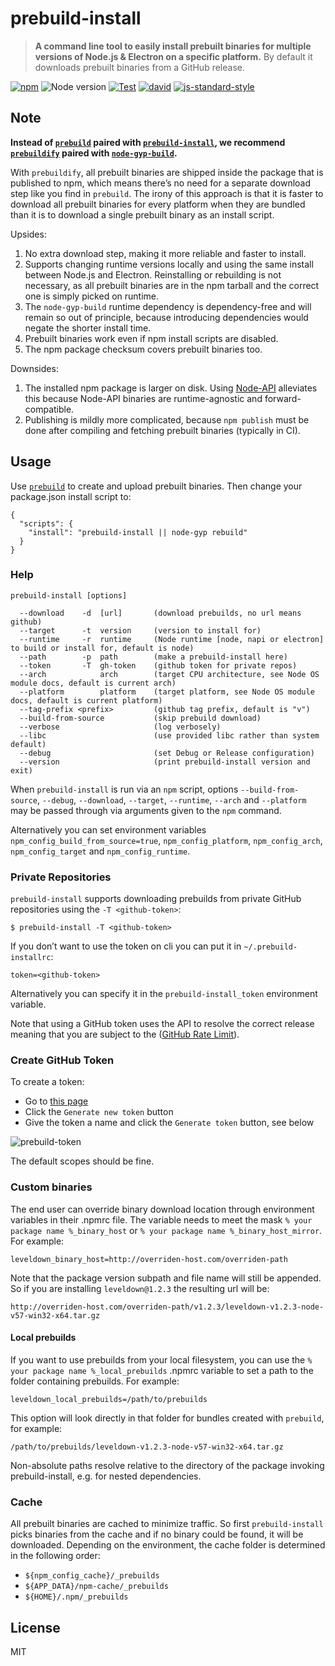 prebuild-install
================

> **A command line tool to easily install prebuilt binaries for multiple versions of Node.js & Electron on a specific platform.** By default it downloads prebuilt binaries from a GitHub release.

[![npm](https://img.shields.io/npm/v/prebuild-install.svg)](https://www.npmjs.com/package/prebuild-install) ![Node version](https://img.shields.io/node/v/prebuild-install.svg) [![Test](https://github.com/prebuild/prebuild-install/actions/workflows/test.yml/badge.svg)](https://github.com/prebuild/prebuild-install/actions/workflows/test.yml) [![david](https://david-dm.org/prebuild/prebuild-install.svg)](https://david-dm.org/prebuild/prebuild-install) [![js-standard-style](https://img.shields.io/badge/code%20style-standard-brightgreen.svg)](http://standardjs.com/)

Note
----

**Instead of [`prebuild`](https://github.com/prebuild/prebuild) paired with [`prebuild-install`](https://github.com/prebuild/prebuild-install), we recommend [`prebuildify`](https://github.com/prebuild/prebuildify) paired with [`node-gyp-build`](https://github.com/prebuild/node-gyp-build).**

With `prebuildify`, all prebuilt binaries are shipped inside the package that is published to npm, which means there’s no need for a separate download step like you find in `prebuild`. The irony of this approach is that it is faster to download all prebuilt binaries for every platform when they are bundled than it is to download a single prebuilt binary as an install script.

Upsides:

1.  No extra download step, making it more reliable and faster to install.
2.  Supports changing runtime versions locally and using the same install between Node.js and Electron. Reinstalling or rebuilding is not necessary, as all prebuilt binaries are in the npm tarball and the correct one is simply picked on runtime.
3.  The `node-gyp-build` runtime dependency is dependency-free and will remain so out of principle, because introducing dependencies would negate the shorter install time.
4.  Prebuilt binaries work even if npm install scripts are disabled.
5.  The npm package checksum covers prebuilt binaries too.

Downsides:

1.  The installed npm package is larger on disk. Using [Node-API](https://nodejs.org/api/n-api.html) alleviates this because Node-API binaries are runtime-agnostic and forward-compatible.
2.  Publishing is mildly more complicated, because `npm publish` must be done after compiling and fetching prebuilt binaries (typically in CI).

Usage
-----

Use [`prebuild`](https://github.com/prebuild/prebuild) to create and upload prebuilt binaries. Then change your package.json install script to:

    {
      "scripts": {
        "install": "prebuild-install || node-gyp rebuild"
      }
    }

### Help

    prebuild-install [options]

      --download    -d  [url]       (download prebuilds, no url means github)
      --target      -t  version     (version to install for)
      --runtime     -r  runtime     (Node runtime [node, napi or electron] to build or install for, default is node)
      --path        -p  path        (make a prebuild-install here)
      --token       -T  gh-token    (github token for private repos)
      --arch            arch        (target CPU architecture, see Node OS module docs, default is current arch)
      --platform        platform    (target platform, see Node OS module docs, default is current platform)
      --tag-prefix <prefix>         (github tag prefix, default is "v")
      --build-from-source           (skip prebuild download)
      --verbose                     (log verbosely)
      --libc                        (use provided libc rather than system default)
      --debug                       (set Debug or Release configuration)
      --version                     (print prebuild-install version and exit)

When `prebuild-install` is run via an `npm` script, options `--build-from-source`, `--debug`, `--download`, `--target`, `--runtime`, `--arch` and `--platform` may be passed through via arguments given to the `npm` command.

Alternatively you can set environment variables `npm_config_build_from_source=true`, `npm_config_platform`, `npm_config_arch`, `npm_config_target` and `npm_config_runtime`.

### Private Repositories

`prebuild-install` supports downloading prebuilds from private GitHub repositories using the `-T <github-token>`:

    $ prebuild-install -T <github-token>

If you don’t want to use the token on cli you can put it in `~/.prebuild-installrc`:

    token=<github-token>

Alternatively you can specify it in the `prebuild-install_token` environment variable.

Note that using a GitHub token uses the API to resolve the correct release meaning that you are subject to the ([GitHub Rate Limit](https://developer.github.com/v3/rate_limit/)).

### Create GitHub Token

To create a token:

-   Go to [this page](https://github.com/settings/tokens)
-   Click the `Generate new token` button
-   Give the token a name and click the `Generate token` button, see below

![prebuild-token](https://cloud.githubusercontent.com/assets/13285808/20844584/d0b85268-b8c0-11e6-8b08-2b19522165a9.png)

The default scopes should be fine.

### Custom binaries

The end user can override binary download location through environment variables in their .npmrc file. The variable needs to meet the mask `% your package name %_binary_host` or `% your package name %_binary_host_mirror`. For example:

    leveldown_binary_host=http://overriden-host.com/overriden-path

Note that the package version subpath and file name will still be appended. So if you are installing `leveldown@1.2.3` the resulting url will be:

    http://overriden-host.com/overriden-path/v1.2.3/leveldown-v1.2.3-node-v57-win32-x64.tar.gz

#### Local prebuilds

If you want to use prebuilds from your local filesystem, you can use the `% your package name %_local_prebuilds` .npmrc variable to set a path to the folder containing prebuilds. For example:

    leveldown_local_prebuilds=/path/to/prebuilds

This option will look directly in that folder for bundles created with `prebuild`, for example:

    /path/to/prebuilds/leveldown-v1.2.3-node-v57-win32-x64.tar.gz

Non-absolute paths resolve relative to the directory of the package invoking prebuild-install, e.g. for nested dependencies.

### Cache

All prebuilt binaries are cached to minimize traffic. So first `prebuild-install` picks binaries from the cache and if no binary could be found, it will be downloaded. Depending on the environment, the cache folder is determined in the following order:

-   `${npm_config_cache}/_prebuilds`
-   `${APP_DATA}/npm-cache/_prebuilds`
-   `${HOME}/.npm/_prebuilds`

License
-------

MIT

